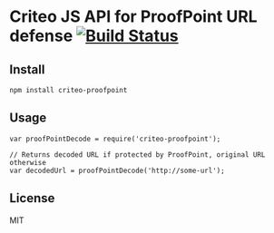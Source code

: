 Criteo JS API for ProofPoint URL defense [![Build Status](https://travis-ci.org/r3c/criteo-proofpoint-js.svg?branch=master)](https://travis-ci.org/r3c/criteo-proofpoint-js)
========================================

Install
-------

    npm install criteo-proofpoint

Usage
-----

    var proofPointDecode = require('criteo-proofpoint');

    // Returns decoded URL if protected by ProofPoint, original URL otherwise
    var decodedUrl = proofPointDecode('http://some-url');

License
-------

MIT
